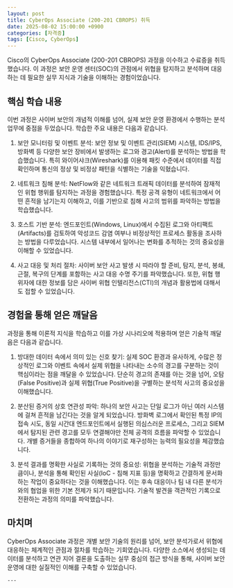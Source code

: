 ```yaml
---
layout: post
title: CyberOps Associate (200-201 CBROPS) 취득
date: 2025-08-02 15:00:00 +0900
categories: [자격증]
tags: [Cisco, CyberOps]
---
```

Cisco의 CyberOps Associate (200-201 CBROPS) 과정을 이수하고 수료증을 취득했습니다. 이 과정은 보안 운영 센터(SOC)의 관점에서 위협을 탐지하고 분석하며 대응하는 데 필요한 실무 지식과 기술을 이해하는 경험이었습니다.

## 핵심 학습 내용

이번 과정은 사이버 보안의 개념적 이해를 넘어, 실제 보안 운영 환경에서 수행하는 분석 업무에 중점을 두었습니다. 학습한 주요 내용은 다음과 같습니다.

1.  보안 모니터링 및 이벤트 분석: 보안 정보 및 이벤트 관리(SIEM) 시스템, IDS/IPS, 방화벽 등 다양한 보안 장비에서 발생하는 로그와 경고(Alert)를 분석하는 방법을 학습했습니다. 특히 와이어샤크(Wireshark)를 이용해 패킷 수준에서 데이터를 직접 확인하며 통신의 정상 및 비정상 패턴을 식별하는 기술을 익혔습니다.

2.  네트워크 침해 분석: NetFlow와 같은 네트워크 트래픽 데이터를 분석하여 잠재적인 위협 행위를 탐지하는 과정을 경험했습니다. 특정 공격 유형이 네트워크에서 어떤 흔적을 남기는지 이해하고, 이를 기반으로 침해 사고의 범위를 파악하는 방법을 학습했습니다.

3.  호스트 기반 분석: 엔드포인트(Windows, Linux)에서 수집된 로그와 아티팩트(Artifacts)를 검토하여 악성코드 감염 여부나 비정상적인 프로세스 활동을 조사하는 방법을 다루었습니다. 시스템 내부에서 일어나는 변화를 추적하는 것의 중요성을 이해할 수 있었습니다.

4.  사고 대응 및 처리 절차: 사이버 보안 사고 발생 시 따라야 할 준비, 탐지, 분석, 봉쇄, 근절, 복구의 단계를 포함하는 사고 대응 수명 주기를 파악했습니다. 또한, 위협 행위자에 대한 정보를 담은 사이버 위협 인텔리전스(CTI)의 개념과 활용법에 대해서도 접할 수 있었습니다.

## 경험을 통해 얻은 깨달음

과정을 통해 이론적 지식을 학습하고 이를 가상 시나리오에 적용하며 얻은 기술적 깨달음은 다음과 같습니다.

1.  방대한 데이터 속에서 의미 있는 신호 찾기: 실제 SOC 환경과 유사하게, 수많은 정상적인 로그와 이벤트 속에서 실제 위협을 나타내는 소수의 경고를 구분하는 것이 핵심이라는 점을 깨달을 수 있었습니다. 단순히 경고의 존재를 아는 것을 넘어, 오탐(False Positive)과 실제 위협(True Positive)을 구별하는 분석적 사고의 중요성을 이해했습니다.

2.  분산된 증거의 상호 연관성 파악: 하나의 보안 사고는 단일 로그가 아닌 여러 시스템에 걸쳐 흔적을 남긴다는 것을 알게 되었습니다. 방화벽 로그에서 확인된 특정 IP의 접속 시도, 동일 시간대 엔드포인트에서 실행된 의심스러운 프로세스, 그리고 SIEM에서 탐지된 관련 경고를 모두 연결해야만 전체 공격의 흐름을 파악할 수 있었습니다. 개별 증거들을 종합하여 하나의 이야기로 재구성하는 능력의 필요성을 체감했습니다.

3.  분석 결과를 명확한 사실로 기록하는 것의 중요성: 위협을 분석하는 기술적 과정만큼이나, 분석을 통해 확인된 사실(IoC - 침해 지표 등)을 명확하고 간결하게 문서화하는 작업이 중요하다는 것을 이해했습니다. 이는 후속 대응이나 팀 내 다른 분석가와의 협업을 위한 기본 전제가 되기 때문입니다. 기술적 발견을 객관적인 기록으로 전환하는 과정의 의미를 파악했습니다.

## 마치며

CyberOps Associate 과정은 개별 보안 기술의 원리를 넘어, 보안 분석가로서 위협에 대응하는 체계적인 관점과 절차를 학습하는 기회였습니다. 다양한 소스에서 생성되는 데이터를 분석하고 연관 지어 결론을 도출하는 실무 중심의 접근 방식을 통해, 사이버 보안 운영에 대한 실질적인 이해를 구축할 수 있었습니다.

    ---
